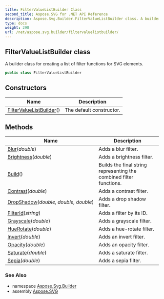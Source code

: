 ```yaml
---
title: FilterValueListBuilder Class
second_title: Aspose.SVG for .NET API Reference
description: Aspose.Svg.Builder.FilterValueListBuilder class. A builder class for creating a list of filter functions for SVG elements
type: docs
weight: 290
url: /net/aspose.svg.builder/filtervaluelistbuilder/
---
```

## FilterValueListBuilder class

A builder class for creating a list of filter functions for SVG elements.

```csharp
public class FilterValueListBuilder
```

## Constructors

| Name | Description |
| --- | --- |
| [FilterValueListBuilder](filtervaluelistbuilder/)() | The default constructor. |

## Methods

| Name | Description |
| --- | --- |
| [Blur](../../aspose.svg.builder/filtervaluelistbuilder/blur/)(*double*) | Adds a blur filter. |
| [Brightness](../../aspose.svg.builder/filtervaluelistbuilder/brightness/)(*double*) | Adds a brightness filter. |
| [Build](../../aspose.svg.builder/filtervaluelistbuilder/build/)() | Builds the final string representing the combined filter functions. |
| [Contrast](../../aspose.svg.builder/filtervaluelistbuilder/contrast/)(*double*) | Adds a contrast filter. |
| [DropShadow](../../aspose.svg.builder/filtervaluelistbuilder/dropshadow/)(*double, double, double*) | Adds a drop shadow filter. |
| [FilterId](../../aspose.svg.builder/filtervaluelistbuilder/filterid/)(*string*) | Adds a filter by its ID. |
| [Grayscale](../../aspose.svg.builder/filtervaluelistbuilder/grayscale/)(*double*) | Adds a grayscale filter. |
| [HueRotate](../../aspose.svg.builder/filtervaluelistbuilder/huerotate/)(*double*) | Adds a hue-rotate filter. |
| [Invert](../../aspose.svg.builder/filtervaluelistbuilder/invert/)(*double*) | Adds an invert filter. |
| [Opacity](../../aspose.svg.builder/filtervaluelistbuilder/opacity/)(*double*) | Adds an opacity filter. |
| [Saturate](../../aspose.svg.builder/filtervaluelistbuilder/saturate/)(*double*) | Adds a saturate filter. |
| [Sepia](../../aspose.svg.builder/filtervaluelistbuilder/sepia/)(*double*) | Adds a sepia filter. |

### See Also

* namespace [Aspose.Svg.Builder](../../aspose.svg.builder/)
* assembly [Aspose.SVG](../../)
